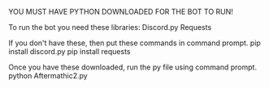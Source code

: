 YOU MUST HAVE PYTHON DOWNLOADED FOR THE BOT TO RUN!

To run the bot you need these libraries:
Discord.py
Requests

If you don't have these, then put these commands in command prompt.
pip install discord.py
pip install requests

Once you have these downloaded, run the py file using command prompt.
python Aftermathic2.py

